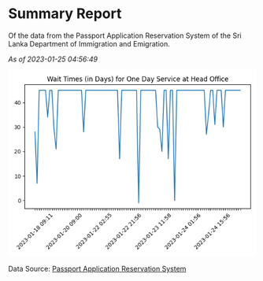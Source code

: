 # Summary Report

Of the data from the Passport Application Reservation System of the Sri Lanka Department of Immigration and Emigration.

*As of 2023-01-25 04:56:49*

![Wait Time Chart](summary.wait_time_chart.png)

Data Source: [Passport Application Reservation System](https://eservices.immigration.gov.lk:8443/appointment/pages/reservationApplication.xhtml)